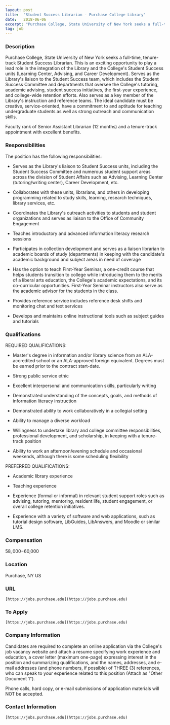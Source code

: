 ```yaml
---
layout: post
title:  "Student Success Librarian - Purchase College Library"
date:   2018-06-06
excerpt: "Purchase College, State University of New York seeks a full-time, tenure-track Student Success Librarian. This is an exciting opportunity to play a lead role in the integration of the Library and the College's Student Success units (Learning Center, Advising, and Career Development). Serves as the Library's liaison to the Student..."
tag: job
---
```


### Description   


Purchase College, State University of New York seeks a full-time, tenure-track Student Success Librarian. This is an exciting opportunity to play a lead role in the integration of the Library and the College's Student Success units (Learning Center, Advising, and Career Development). Serves as the Library's liaison to the Student Success team, which includes the Student Success Committee and departments that oversee the College's tutoring, academic advising, student success initiatives, the first-year experience, and college-wide retention efforts. Also serves as a key member of the Library's instruction and reference teams. The ideal candidate must be creative, service-oriented, have a commitment to and aptitude for teaching undergraduate students as well as strong outreach and communication skills. 

Faculty rank of Senior Assistant Librarian (12 months) and a tenure-track appointment with excellent benefits. 




### Responsibilities   

The position has the following responsibilities: 

* Serves as the Library's liaison to Student Success units, including the Student Success Committee and numerous student support areas across the division of Student Affairs such as Advising, Learning Center (tutoring/writing center), Career Development, etc. 

* Collaborates with these units, librarians, and others in developing programming related to study skills, learning, research techniques, library services, etc. 

* Coordinates the Library's outreach activities to students and student organizations and serves as liaison to the Office of Community Engagement 

* Teaches introductory and advanced information literacy research sessions 

* Participates in collection development and serves as a liaison librarian to academic boards of study (departments) in keeping with the candidate's academic background and subject areas in need of coverage 

* Has the option to teach First-Year Seminar, a one-credit course that helps students transition to college while introducing them to the merits of a liberal arts education, the College's academic expectations, and its co-curricular opportunities. First-Year Seminar instructors also serve as the academic advisor for the students in the class. 

* Provides reference service  includes reference desk shifts and monitoring chat and text services 

* Develops and maintains online instructional tools such as subject guides and tutorials   


### Qualifications   

REQUIRED QUALIFICATIONS: 

* Master's degree in information and/or library science from an ALA-accredited school or an ALA-approved foreign equivalent. Degrees must be earned prior to the contract start-date. 

* Strong public service ethic 

* Excellent interpersonal and communication skills, particularly writing 

* Demonstrated understanding of the concepts, goals, and methods of information literacy instruction 

* Demonstrated ability to work collaboratively in a collegial setting 

* Ability to manage a diverse workload 

* Willingness to undertake library and college committee responsibilities, professional development, and scholarship, in keeping with a tenure-track position 

* Ability to work an afternoon/evening schedule and occasional weekends, although there is some scheduling flexibility 

PREFERRED QUALIFICATIONS: 

* Academic library experience 

* Teaching experience 

* Experience (formal or informal) in relevant student support roles such as advising, tutoring, mentoring, resident life, student engagement, or overall college retention initiatives. 

* Experience with a variety of software and web applications, such as tutorial design software, LibGuides, LibAnswers, and Moodle or similar LMS. 



### Compensation   

$58,000-$60,000


### Location   

Purchase, NY US 


### URL   

	[https://jobs.purchase.edu](https://jobs.purchase.edu)

### To Apply   

	[https://jobs.purchase.edu](https://jobs.purchase.edu)


### Company Information   

Candidates are required to complete an online application via the College's job vacancy website and attach a resume specifying work experience and education, a cover letter (maximum one-page) expressing interest in the position and summarizing qualifications, and the names, addresses, and e-mail addresses (and phone numbers, if possible) of THREE (3) references, who can speak to your experience related to this position (Attach as "Other Document 1"). 

Phone calls, hard copy, or e-mail submissions of application materials will NOT be accepted.   



### Contact Information   

	[https://jobs.purchase.edu](https://jobs.purchase.edu)

